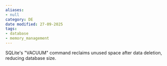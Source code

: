 ```yaml
---
aliases:
- null
category: DE
date modified: 27-09-2025
tags:
- database
- memory_management
---
```

SQLite's "VACUUM" command reclaims unused space after data deletion, reducing database size.
